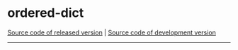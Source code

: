 # ordered-dict
[Source code of released version](https://github.com/meteor/meteor/tree/master/packages/ordered-dict) | [Source code of development version](https://github.com/meteor/meteor/tree/devel/packages/ordered-dict)
***

